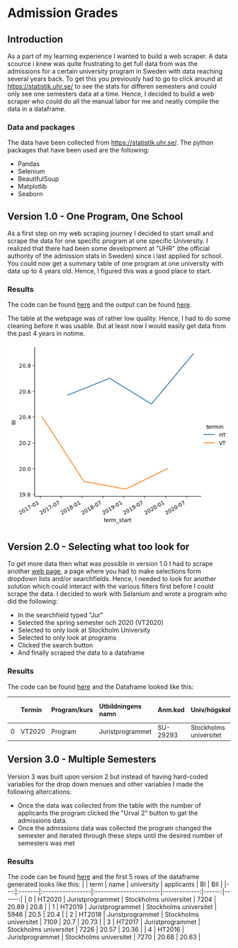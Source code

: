 # Admission Grades
## Introduction
As a part of my learning experience I wanted to build a web scraper. A data scource i knew was quite frustrating to get full data from was the admissions for a certain university program in Sweden with data reaching several years back. To get this you previously had to go to click around at https://statistik.uhr.se/ to see the stats for differen semesters and could only see one semesters data at a time. Hence, I decided to build a web scraper who could do all the manual labor for me and neatly compile the data in a dataframe.

### Data and packages
The data have been collected from https://statistik.uhr.se/.
The python packages that have been used are the following:
- Pandas
- Selenium
- BeautifulSoup
- Matplotlib
- Seaborn

## Version 1.0 - One Program, One School
As a first step on my web scraping journey I decided to start small and scrape the data for one specific program at one specific University. I realized that there had been some development at "UHR" (the official authority of the admission stats in Sweden) since i last applied for school. You could now get a summary table of one program at one university with data up to 4 years old. Hence, I figured this was a good place to start.

### Results
The code can be found [here](https://github.com/tlondahl/Admission_grades/blob/main/scraper.py) and the output can be found [here](https://github.com/tlondahl/Admission_grades/blob/main/Stockholms%2Buniversitet_Juristprogrammet.csv).

The table at the webpage was of rather low quality. Hence, I had to do some cleaning before it was usable. But at least now I would easily get data from the past 4 years in notime.

![Graph of admission grades](https://github.com/tlondahl/Admission_grades/blob/main/Stockholms%2Buniversitet-Juristprogrammet.png)

## Version 2.0 - Selecting what too look for
To get more data then what was possible in version 1.0 I had to scrape another [web page](https://statistik.uhr.se/), a page where you had to make selections form dropdown lists and/or searchfields. Hence, I needed to look for another solution which could interact with the various filters first before I could scrape the data. I decided to work with Selanium and wrote a program who did the following:
- In the searchfield typed "Jur"
- Selected the spring semester och 2020 (VT2020)
- Selected to only look at Stockholm University
- Selected to only look at programs
- Clicked the search button
- And finally scraped the data to a dataframe

### Results
The code can be found [here](https://github.com/tlondahl/Admission_grades/blob/main/scraper2.py) and the Dataframe looked like this:

|    | Termin   | Program/kurs   | Utbildningens namn   | Anm.kod   | Univ/högskola          |   Totalt antal sökande |   1:a handssökande |
|---:|:---------|:---------------|:---------------------|:----------|:-----------------------|-----------------------:|-------------------:|
|  0 | VT2020   | Program        | Juristprogrammet     | SU-29293  | Stockholms universitet |                   4283 |               1580 |

## Version 3.0 - Multiple Semesters
Version 3 was built upon version 2 but instead of having hard-coded variables for the drop down menues and other variables I made the following altercations:
- Once the data was collected from the table with the number of applicants the program clicked the "Urval 2" button to gat the admissions data.
- Once the admissions data was collected the program changed the semester and iterated through these steps until the desired number of semesters was met

### Results
The code can be found [here](https://github.com/tlondahl/Admission_grades/blob/main/scraper3.py) and the first 5 rows of the dataframe generated looks like this:
|    | term   | name             | university             |   applicants |    BI |   BII |
|---:|:-------|:-----------------|:-----------------------|-------------:|------:|------:|
|  0 | HT2020 | Juristprogrammet | Stockholms universitet |         7204 | 20.89 | 20.8  |
|  1 | HT2019 | Juristprogrammet | Stockholms universitet |         5946 | 20.5  | 20.4  |
|  2 | HT2018 | Juristprogrammet | Stockholms universitet |         7109 | 20.7  | 20.73 |
|  3 | HT2017 | Juristprogrammet | Stockholms universitet |         7226 | 20.57 | 20.36 |
|  4 | HT2016 | Juristprogrammet | Stockholms universitet |         7270 | 20.68 | 20.63 |
